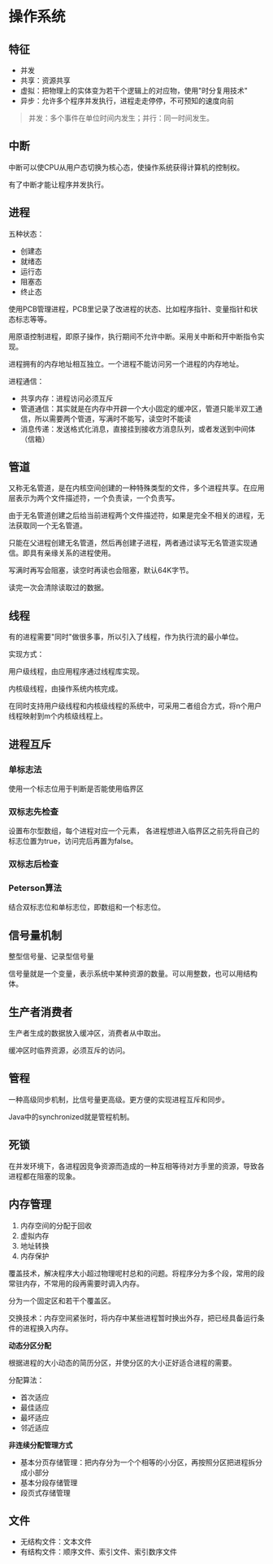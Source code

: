 # 操作系统

## 特征

- 并发
- 共享：资源共享
- 虚拟：把物理上的实体变为若干个逻辑上的对应物，使用"时分复用技术"
- 异步：允许多个程序并发执行，进程走走停停，不可预知的速度向前

> 并发：多个事件在单位时间内发生；并行：同一时间发生。

## 中断

中断可以使CPU从用户态切换为核心态，使操作系统获得计算机的控制权。

有了中断才能让程序并发执行。

## 进程

五种状态：

- 创建态
- 就绪态
- 运行态
- 阻塞态
- 终止态

使用PCB管理进程，PCB里记录了改进程的状态、比如程序指针、变量指针和状态标志等等。

用原语控制进程，即原子操作，执行期间不允许中断。采用关中断和开中断指令实现。

进程拥有的内存地址相互独立。一个进程不能访问另一个进程的内存地址。

进程通信：

- 共享内存：进程访问必须互斥
- 管道通信：其实就是在内存中开辟一个大小固定的缓冲区，管道只能半双工通信，所以需要两个管道，写满时不能写，读空时不能读
- 消息传递：发送格式化消息，直接挂到接收方消息队列，或者发送到中间体（信箱）

## 管道

又称无名管道，是在内核空间创建的一种特殊类型的文件，多个进程共享。在应用层表示为两个文件描述符，一个负责读，一个负责写。

由于无名管道创建之后给当前进程两个文件描述符，如果是完全不相关的进程，无法获取同一个无名管道。

只能在父进程创建无名管道，然后再创建子进程，两者通过读写无名管道实现通信。即具有亲缘关系的进程使用。

写满时再写会阻塞，读空时再读也会阻塞，默认64K字节。

读完一次会清除读取过的数据。


## 线程

有的进程需要"同时"做很多事，所以引入了线程，作为执行流的最小单位。

实现方式：

用户级线程，由应用程序通过线程库实现。

内核级线程，由操作系统内核完成。

在同时支持用户级线程和内核级线程的系统中，可采用二者组合方式，将n个用户线程映射到m个内核级线程上。

## 进程互斥

### 单标志法

使用一个标志位用于判断是否能使用临界区

### 双标志先检查

设置布尔型数组，每个进程对应一个元素， 各进程想进入临界区之前先将自己的标志位置为true，访问完后再置为false。

### 双标志后检查

### Peterson算法

结合双标志位和单标志位，即数组和一个标志位。

## 信号量机制

整型信号量、记录型信号量

信号量就是一个变量，表示系统中某种资源的数量。可以用整数，也可以用结构体。

## 生产者消费者

生产者生成的数据放入缓冲区，消费者从中取出。

缓冲区时临界资源，必须互斥的访问。

## 管程

一种高级同步机制，比信号量更高级。更方便的实现进程互斥和同步。

Java中的synchronized就是管程机制。

## 死锁

在并发环境下，各进程因竞争资源而造成的一种互相等待对方手里的资源，导致各进程都在阻塞的现象。

## 内存管理

1. 内存空间的分配于回收
2. 虚拟内存
3. 地址转换
4. 内存保护

覆盖技术，解决程序大小超过物理呢村总和的问题。将程序分为多个段，常用的段常驻内存，不常用的段再需要时调入内存。

分为一个固定区和若干个覆盖区。

交换技术：内存空间紧张时，将内存中某些进程暂时换出外存，把已经具备运行条件的进程换入内存。

**动态分区分配**

根据进程的大小动态的简历分区，并使分区的大小正好适合进程的需要。

分配算法：

- 首次适应
- 最佳适应
- 最坏适应
- 邻近适应

**非连续分配管理方式**

- 基本分页存储管理：把内存分为一个个相等的小分区，再按照分区把进程拆分成小部分
- 基本分段存储管理
- 段页式存储管理

## 文件

- 无结构文件：文本文件
- 有结构文件：顺序文件、索引文件、索引数序文件

